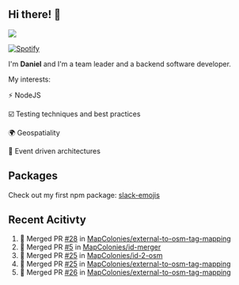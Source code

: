 ## Hi there! 👋

<p>
  <img src="https://github-readme-stats.vercel.app/api?username=syncush&theme=tokyonight">
</p>

[![Spotify](https://novatorem-rust.vercel.app/api/spotify)](https://open.spotify.com/user/syncush)

I'm **Daniel** and I'm a team leader and a backend software developer.

My interests:

⚡ NodeJS

☑️ Testing techniques and best practices

🌍 Geospatiality

🧠 Event driven architectures

## Packages
Check out my first npm package: [slack-emojis](https://www.npmjs.com/package/slack-emojis)

## Recent Acitivty
<!--START_SECTION:activity-->
1. 🎉 Merged PR [#28](https://github.com/MapColonies/external-to-osm-tag-mapping/pull/28) in [MapColonies/external-to-osm-tag-mapping](https://github.com/MapColonies/external-to-osm-tag-mapping)
2. 🎉 Merged PR [#5](https://github.com/MapColonies/id-merger/pull/5) in [MapColonies/id-merger](https://github.com/MapColonies/id-merger)
3. 🎉 Merged PR [#25](https://github.com/MapColonies/id-2-osm/pull/25) in [MapColonies/id-2-osm](https://github.com/MapColonies/id-2-osm)
4. 🎉 Merged PR [#25](https://github.com/MapColonies/external-to-osm-tag-mapping/pull/25) in [MapColonies/external-to-osm-tag-mapping](https://github.com/MapColonies/external-to-osm-tag-mapping)
5. 🎉 Merged PR [#26](https://github.com/MapColonies/external-to-osm-tag-mapping/pull/26) in [MapColonies/external-to-osm-tag-mapping](https://github.com/MapColonies/external-to-osm-tag-mapping)
<!--END_SECTION:activity-->
